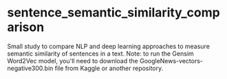 # sentence_semantic_similarity_comparison
Small study to compare NLP and deep learning approaches to measure semantic similarity of sentences in a text. Note: to run the Gensim Word2Vec model, you'll need to download the GoogleNews-vectors-negative300.bin file from Kaggle or another repository.
